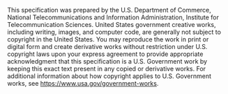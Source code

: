 This specification was prepared by the U.S. Department of Commerce, National Telecommunications and Information Administration, Institute for Telecommunication Sciences. United States government creative works, including writing, images, and computer code, are generally not subject to copyright in the United States. You may reproduce the work in print or digital form and create derivative works without restriction under U.S. copyright laws upon your express agreement to provide appropriate acknowledgment that this specification is a U.S. Government work by keeping this exact text present in any copied or derivative works. For additional information about how copyright applies to U.S. Government works, see https://www.usa.gov/government-works.
